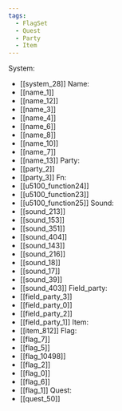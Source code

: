 ```yaml
---
tags:
  - FlagSet
  - Quest
  - Party
  - Item
---
```

System:
- [[system_28]]
Name:
- [[name_1]]
- [[name_12]]
- [[name_3]]
- [[name_4]]
- [[name_6]]
- [[name_8]]
- [[name_10]]
- [[name_7]]
- [[name_13]]
Party:
- [[party_2]]
- [[party_3]]
Fn:
- [[u5100_function24]]
- [[u5100_function23]]
- [[u5100_function25]]
Sound:
- [[sound_213]]
- [[sound_153]]
- [[sound_351]]
- [[sound_404]]
- [[sound_143]]
- [[sound_216]]
- [[sound_18]]
- [[sound_17]]
- [[sound_39]]
- [[sound_403]]
Field_party:
- [[field_party_3]]
- [[field_party_0]]
- [[field_party_2]]
- [[field_party_1]]
Item:
- [[item_812]]
Flag:
- [[flag_7]]
- [[flag_5]]
- [[flag_10498]]
- [[flag_2]]
- [[flag_0]]
- [[flag_6]]
- [[flag_1]]
Quest:
- [[quest_50]]

